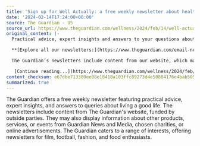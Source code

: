 ```yaml
---
title: 'Sign up for Well Actually: a free weekly newsletter about health and wellness'
date: '2024-02-14T17:24:00+00:00'
source: The Guardian - US
source_url: https://www.theguardian.com/wellness/2024/feb/14/well-actually-sign-up-free-weekly-newsletter-about-health-and-wellness
original_content: |-
  Practical advice, expert insights and answers to your questions about how to live a good life

  **[Explore all our newsletters:](https://www.theguardian.com/email-newsletters)**[whether you love film, football, fashion or food, we’ve got something for you](https://www.theguardian.com/email-newsletters).

  The Guardian’s newsletters include content from our website, which may be funded by outside parties. Newsletters may also display information about Guardian News and Media’s other products, services or events (such as Guardian Jobs or Masterclasses), chosen charities or online advertisements.

   [Continue reading...](https://www.theguardian.com/wellness/2024/feb/14/well-actually-sign-up-free-weekly-newsletter-about-health-and-wellness)
content_checksum: e67dbe713380ee08e18418a103ffc89273d4e50884176e4bab5056978c0fdeb9
summarized: true
---
```


The Guardian offers a free weekly newsletter featuring practical advice, expert insights, and answers to queries about living a good life. The newsletters include content from The Guardian's website, funded by outside parties. They may also display information about other products, services, or events from Guardian News and Media, chosen charities, or online advertisements. The Guardian caters to a range of interests, offering newsletters for film, football, fashion, and food enthusiasts.